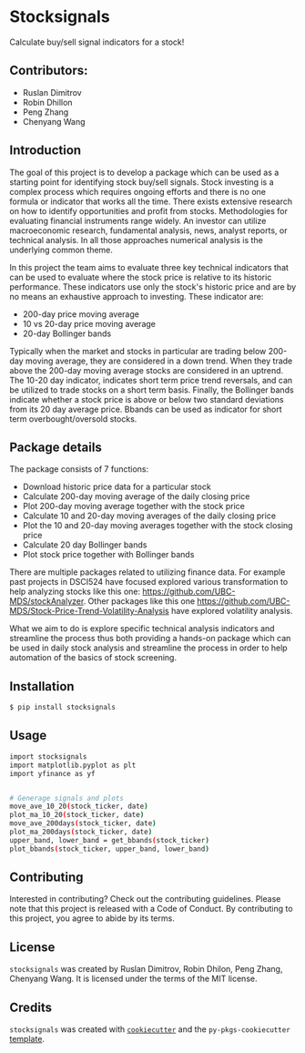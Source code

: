 # Stocksignals

Calculate buy/sell signal indicators for a stock!


## Contributors:
- Ruslan Dimitrov
- Robin Dhillon
- Peng Zhang
- Chenyang Wang


## Introduction

The goal of this project is to develop a package which can be used as a starting point for identifying stock buy/sell signals. Stock investing is a complex process which requires ongoing efforts and there is no one formula or indicator that works all the time.  There exists extensive research on how to identify opportunities and profit from stocks.  Methodologies for evaluating financial instruments range widely.  An investor can utilize macroeconomic research, fundamental analysis, news, analyst reports, or technical analysis.  In all those approaches numerical analysis is the underlying common theme.

In this project the team aims to evaluate three key technical indicators that can be used to evaluate where the stock price is relative to its historic performance.  These indicators use only the stock's historic price and are by no means an exhaustive approach to investing.  These indicator are:

- 200-day price moving average
- 10 vs 20-day price moving average
- 20-day Bollinger bands

Typically when the market and stocks in particular are trading below 200-day moving average, they are considered in a down trend.  When they trade above the 200-day moving average stocks are considered in an uptrend.  The 10-20 day indicator, indicates short term price trend reversals, and can be utilized to trade stocks on a short term basis.  Finally, the Bollinger bands indicate whether a stock price is above or below two standard deviations from its 20 day average price.  Bbands can be used as indicator for short term overbought/oversold stocks.


## Package details
The package consists of 7 functions:
- Download historic price data for a particular stock
- Calculate 200-day moving average of the daily closing price
- Plot 200-day moving average together with the stock price
- Calculate 10 and 20-day moving averages of the daily closing price
- Plot the 10 and 20-day moving averages together with the stock closing price
- Calculate 20 day Bollinger bands
- Plot stock price together with Bollinger bands

There are multiple packages related to utilizing finance data.  For example past projects in DSCI524 have focused explored various transformation to help analyzing stocks like this one: https://github.com/UBC-MDS/stockAnalyzer.  Other packages like this one https://github.com/UBC-MDS/Stock-Price-Trend-Volatility-Analysis have explored volatility analysis.  

What we aim to do is explore specific technical analysis indicators and streamline the process thus both providing a hands-on package which can be used in daily stock analysis and streamline the process in order to help automation of the basics of stock screening.



## Installation

```bash
$ pip install stocksignals
```

## Usage

```bash
import stocksignals
import matplotlib.pyplot as plt
import yfinance as yf


# Generage signals and plots
move_ave_10_20(stock_ticker, date)
plot_ma_10_20(stock_ticker, date)
move_ave_200days(stock_ticker, date)
plot_ma_200days(stock_ticker, date)
upper_band, lower_band = get_bbands(stock_ticker)
plot_bbands(stock_ticker, upper_band, lower_band)
```

<!-- #region -->


## Contributing

Interested in contributing? Check out the contributing guidelines. Please note that this project is released with a Code of Conduct. By contributing to this project, you agree to abide by its terms.

## License

`stocksignals` was created by Ruslan Dimitrov, Robin Dhilon, Peng Zhang, Chenyang Wang. It is licensed under the terms of the MIT license.

## Credits

`stocksignals` was created with [`cookiecutter`](https://cookiecutter.readthedocs.io/en/latest/) and the `py-pkgs-cookiecutter` [template](https://github.com/py-pkgs/py-pkgs-cookiecutter).
<!-- #endregion -->
